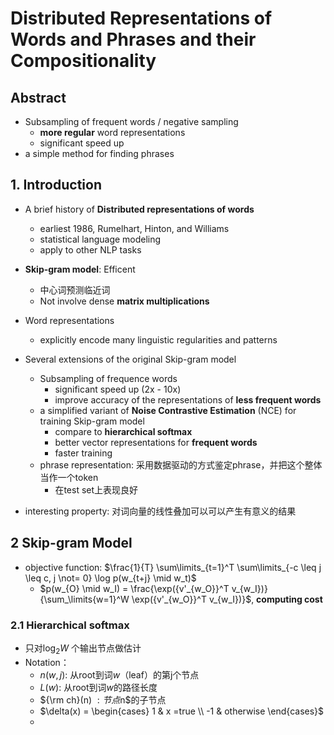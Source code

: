 # Distributed Representations of Words and Phrases and their Compositionality

## Abstract

* Subsampling of frequent words / negative sampling
  * **more regular** word representations
  * significant speed up
* a simple method for finding phrases



## 1. Introduction

* A brief history of **Distributed representations of words**
  * earliest 1986, Rumelhart, Hinton, and Williams
  * statistical language modeling
  * apply to other NLP tasks

* **Skip-gram model**: Efficent
  * 中心词预测临近词
  * Not involve dense **matrix multiplications**

* Word representations
  * explicitly encode many linguistic regularities and patterns
* Several extensions of the original Skip-gram model
  * Subsampling of frequence words
    * significant speed up (2x - 10x)
    * improve accuracy of the representations of **less frequent words**
  * a simplified variant of **Noise Contrastive Estimation** (NCE) for training Skip-gram model
    * compare to **hierarchical softmax**
    * better vector representations for **frequent words**
    * faster training
  * phrase representation: 采用数据驱动的方式鉴定phrase，并把这个整体当作一个token
    * 在test set上表现良好
* interesting property: 对词向量的线性叠加可以可以产生有意义的结果



## 2 Skip-gram Model

* objective function: $\frac{1}{T} \sum\limits_{t=1}^T \sum\limits_{-c \leq j \leq c, j \not= 0} \log p(w_{t+j} \mid w_t)$
  * $p(w_{O} \mid w_I) = \frac{\exp({v'_{w_O}}^T v_{w_I})}{\sum_\limits{w=1}^W \exp({v'_{w_O}}^T v_{w_I})}$, **computing cost**



### 2.1 Hierarchical softmax

* 只对$\log_2 W$ 个输出节点做估计
* Notation：
  * $n(w, j)$: 从root到词$w$（leaf）的第j个节点
  * $L(w)$: 从root到词$w$的路径长度
  * ${\rm ch}(n) $: 节点$n$的子节点
  * $\delta(x) = \begin{cases} 1 & x =true \\ -1 & otherwise \end{cases}$
  * 



























